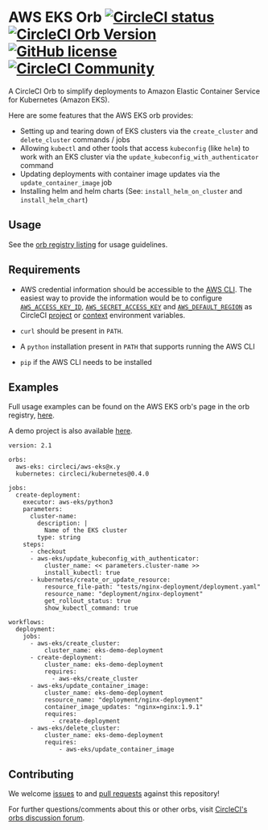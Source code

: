 # AWS EKS Orb [![CircleCI status](https://circleci.com/gh/CircleCI-Public/aws-eks-orb.svg "CircleCI status")](https://circleci.com/gh/CircleCI-Public/aws-eks-orb) [![CircleCI Orb Version](https://badges.circleci.com/orbs/circleci/aws-eks.svg)](https://circleci.com/orbs/registry/orb/circleci/aws-eks) [![GitHub license](https://img.shields.io/badge/license-MIT-blue.svg)](https://raw.githubusercontent.com/circleci-public/aws-eks-orb/master/LICENSE) [![CircleCI Community](https://img.shields.io/badge/community-CircleCI%20Discuss-343434.svg)](https://discuss.circleci.com/c/ecosystem/orbs)

A CircleCI Orb to simplify deployments to Amazon Elastic Container Service for Kubernetes (Amazon EKS).

Here are some features that the AWS EKS orb provides:

- Setting up and tearing down of EKS clusters via the `create_cluster` and `delete_cluster` commands / jobs
- Allowing `kubectl` and other tools that access `kubeconfig` (like `helm`) to work with an EKS cluster via the `update_kubeconfig_with_authenticator` command
- Updating deployments with container image updates via the `update_container_image` job
- Installing helm and helm charts (See: `install_helm_on_cluster` and `install_helm_chart`)

## Usage

See the [orb registry listing](http://circleci.com/orbs/registry/orb/circleci/aws-eks) for usage guidelines.

## Requirements

- AWS credential information should be accessible to the [AWS CLI](https://docs.aws.amazon.com/cli/latest/userguide/cli-chap-configure.html). The easiest way to provide the information would be to configure [`AWS_ACCESS_KEY_ID`](https://docs.aws.amazon.com/cli/latest/userguide/cli-configure-envvars.html), [`AWS_SECRET_ACCESS_KEY`](https://docs.aws.amazon.com/cli/latest/userguide/cli-configure-envvars.html) and [`AWS_DEFAULT_REGION`](https://docs.aws.amazon.com/cli/latest/userguide/cli-configure-envvars.html) as CircleCI [project](https://circleci.com/docs/2.0/env-vars/#setting-an-environment-variable-in-a-project) or [context](https://circleci.com/docs/2.0/env-vars/#setting-an-environment-variable-in-a-context) environment variables.

- `curl` should be present in `PATH`.

- A `python` installation present in `PATH` that supports running the AWS CLI

- `pip` if the AWS CLI needs to be installed

## Examples

Full usage examples can be found on the AWS EKS orb's page in the orb registry, [here](https://circleci.com/orbs/registry/orb/circleci/aws-eks#usage-examples).

A demo project is also available [here](https://github.com/CircleCI-Public/circleci-demo-aws-eks).

```
version: 2.1

orbs:
  aws-eks: circleci/aws-eks@x.y
  kubernetes: circleci/kubernetes@0.4.0

jobs:
  create-deployment:
    executor: aws-eks/python3
    parameters:
      cluster-name:
        description: |
          Name of the EKS cluster
        type: string
    steps:
      - checkout
      - aws-eks/update_kubeconfig_with_authenticator:
          cluster_name: << parameters.cluster-name >>
          install_kubectl: true
      - kubernetes/create_or_update_resource:
          resource_file-path: "tests/nginx-deployment/deployment.yaml"
          resource_name: "deployment/nginx-deployment"
          get_rollout_status: true
          show_kubectl_command: true

workflows:
  deployment:
    jobs:
      - aws-eks/create_cluster:
          cluster_name: eks-demo-deployment
      - create-deployment:
          cluster_name: eks-demo-deployment
          requires:
            - aws-eks/create_cluster
      - aws-eks/update_container_image:
          cluster_name: eks-demo-deployment
          resource_name: "deployment/nginx-deployment"
          container_image_updates: "nginx=nginx:1.9.1"
          requires:
            - create-deployment
      - aws-eks/delete_cluster:
          cluster_name: eks-demo-deployment
          requires:
              - aws-eks/update_container_image
```


## Contributing

We welcome [issues](https://github.com/CircleCI-Public/aws-eks-orb/issues) to and [pull requests](https://github.com/CircleCI-Public/aws-eks-orb/pulls) against this repository!

For further questions/comments about this or other orbs, visit [CircleCI's orbs discussion forum](https://discuss.circleci.com/c/orbs).

